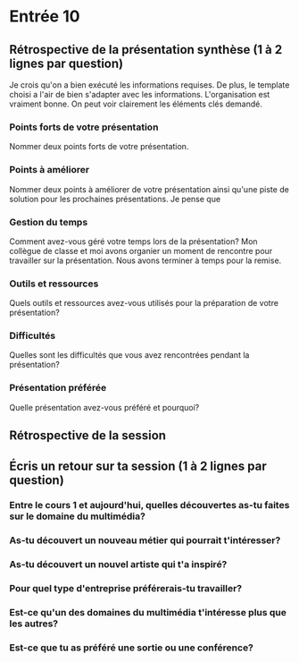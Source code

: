 # Entrée 10
## Rétrospective de la présentation synthèse (1 à 2 lignes par question)

Je crois qu'on a bien exécuté les informations requises. De plus, le template choisi a l'air de bien s'adapter avec les informations. L'organisation est vraiment bonne. On peut voir clairement les éléments clés demandé.

### Points forts de votre présentation 
Nommer deux points forts de votre présentation.


### Points à améliorer
Nommer deux points à améliorer de votre présentation ainsi qu'une piste de solution pour les prochaines présentations. 
Je pense que

### Gestion du temps
Comment avez-vous géré votre temps lors de la présentation?
Mon collègue de classe et moi avons organier un moment de rencontre pour travailler sur la présentation. Nous avons terminer à temps pour la remise.

### Outils et ressources
Quels outils et ressources avez-vous utilisés pour la préparation de votre présentation?


### Difficultés
Quelles sont les difficultés que vous avez rencontrées pendant la présentation?


### Présentation préférée
Quelle présentation avez-vous préféré et pourquoi?


## Rétrospective de la session
## Écris un retour sur ta session (1 à 2 lignes par question)


### Entre le cours 1 et aujourd'hui, quelles découvertes as-tu faites sur le domaine du multimédia? 


### As-tu découvert un nouveau métier qui pourrait t'intéresser? 


### As-tu découvert un nouvel artiste qui t'a inspiré? 

### Pour quel type d'entreprise préférerais-tu travailler? 

### Est-ce qu'un des domaines du multimédia t'intéresse plus que les autres? 

### Est-ce que tu as préféré une sortie ou une conférence?
